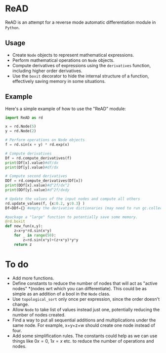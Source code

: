 # ReAD

ReAD is an attempt for a reverse mode automatic differentiation module in `Python`. 

## Usage

- Create `Node` objects to represent mathematical expressions.
- Perform mathematical operations on `Node` objects.
- Compute derivatives of expressions using the `derivatives` function, including higher order derivatives.
- Use the `boxit` decorator to hide the internal structure of a function, effectively saving memory in some situations.


## Example

Here's a simple example of how to use the "ReAD" module:

```python
import ReAD as rd

x = rd.Node(5)
y = rd.Node(2)

# Perform operations on Node objects
f = rd.sin(x + y) * rd.exp(x)

# Compute derivatives
Df = rd.compute_derivatives(f)
print(Df[x].value)#df/dx
print(Df[y].value)#df/dx

# Compute second derivatives
DDf = rd.compute_derivatives(Df[x])
print(DDf[x].value)#d^2f/dx^2
print(DDf[y].value)#d^2f/dxdy

# Update the values of the input nodes and compute all others
rd.update_values(f, {x:0.2, y:0.3} )
Df=DDf={} #empty the derivative dictionaries (may need to run gc.collect())

#package a "large" function to potentially save some memory.
@rd.boxit
def new_fun(x,y):
    z=x+y*rd.sin(x*y)
    for _ in range(50):
        z=rd.sin(x*y)+(z+x*y)*y*y
    return z 
```

# To do
- Add more functions.
- Define constants to reduce the number of nodes that will act as "active nodes" *(nodes wrt which you can differentiate). This could be as simple as an addition of a bool in the `Node` class.
- Use `topological_sort` only once per expression, since the order doesn't change.
- Allow `Node` to take list of values instead just one, potentially reducing the number of nodes created.
- Find a way to put all sequential additions and multiplications under the same node. For example, x+y+z+w
should create one node instead of four.
- Add some simplification rules. The constants could help as we can use things like $0 x=0$, $1 x=x$ etc. to reduce the number of operations and nodes.